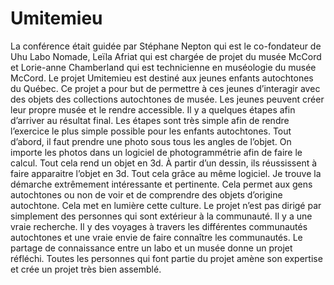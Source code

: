 # Umitemieu
La conférence était guidée par Stéphane Nepton qui est le co-fondateur de Uhu Labo Nomade, Leïla Afriat qui est chargée de projet du musée McCord et Lorie-anne Chamberland qui est technicienne en muséologie du musée McCord. Le projet Umitemieu est destiné aux jeunes enfants autochtones du Québec. Ce projet a pour but de permettre à ces jeunes d’interagir avec des objets des collections autochtones de musée. Les jeunes peuvent créer leur propre musée et le rendre accessible. Il y a quelques étapes afin d’arriver au résultat final. Les étapes sont très simple afin de rendre l’exercice le plus simple possible pour les enfants autochtones. Tout d’abord, il faut prendre une photo sous tous les angles de l’objet. On importe les photos dans un logiciel de photogrammétrie afin de faire le calcul. Tout cela rend un objet en 3d. À partir d’un dessin, ils réussissent à faire apparaitre l’objet en 3d. Tout cela grâce au même logiciel. Je trouve la démarche extrêmement intéressante et pertinente. Cela permet aux gens autochtones ou non de voir et de comprendre des objets d’origine autochtone. Cela met en lumière cette culture. Le projet n’est pas dirigé par simplement des personnes qui sont extérieur à la communauté. Il y a une vraie recherche. Il y des voyages à travers les différentes communautés autochtones et une vraie envie de faire connaître les communautés. Le partage de connaissance entre un labo et un musée donne un projet réfléchi. Toutes les personnes qui font partie du projet amène son expertise et crée un projet très bien assemblé. 
